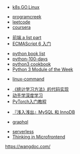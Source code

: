 <!-- 学习portal -->
+ [k8s,GO,Linux](https://www.huweihuang.com/kubernetes-notes/)

<!-- java -->
+ [programcreek](https://www.programcreek.com/)
+ [leetcode](http://leetcode.com/)
+ [coursera](https://www.coursera.org/)
<!-- 前端 -->
+ [前端 a list part](https://alistapart.com/topic/css)
+ [ECMAScript 6 入门](http://es6.ruanyifeng.com/)
<!-- python -->
+ [python book list](http://mp.weixin.qq.com/s/uRqsDGDJCFYFHVRj1dGORQ)
+ [python-100-days](https://github.com/jackfrued/python-100-days)
+ [python3 cookbook](https://python3-cookbook.readthedocs.io/zh_CN/latest/index.html)
+ [Python 3 Module of the Week](https://pymotw.com/3/index.html)
<!-- terminal -->
+ [linux-command](https://github.com/jaywcjlove/linux-command)
<!-- 机器学习 -->
+ [《统计学习方法》的代码实现](https://github.com/fengdu78/lihang-code)
+ [动手学深度学习](http://zh.d2l.ai/chapter_preface/preface.html)
+ [PyTorch入门教程](https://kubernetes.io/docs/reference/access-authn-authz/admission-controllers/)
<!-- article -->
+ [『浅入浅出』MySQL 和 InnoDB](https://blog.csdn.net/enmotech/article/details/80249131)

<!-- new -->
+ [graphql](https://graphql.cn/)

<!-- booklis -->
+ [serverless](https://github.com/phodal/serverless)
+ [Thinking in Microfrontend](https://github.com/phodal/microfrontends)


<!-- doc -->
https://wangdoc.com/

